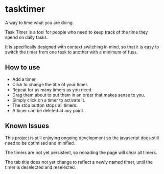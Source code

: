 tasktimer
=========

A way to time what you are doing.

Task Timer is a tool for people who need to keep track of the time they spend on daily tasks.

It is specifically designed with context switching in mind, so that it is easy to switch the timer from one task to another with a minimum of fuss.

How to use
-------------

- Add a timer
- Click to change the title of your timer.
- Repeat for as many timers as you need.
- Drag them about to put them in an order that makes sense to you.
- Simply click on a timer to activate it.
- The stop button stops all timers.
- A timer can be deleted at any point.


Known Issues
--------------

This project is still enjoying ongoing development so the javascript does still need to be optimised and minified.

The timers are not yet persistent, so reloading the page will clear all timers.

The tab title does not yet change to reflect a newly named timer, until the timer is deselected and reselected.
